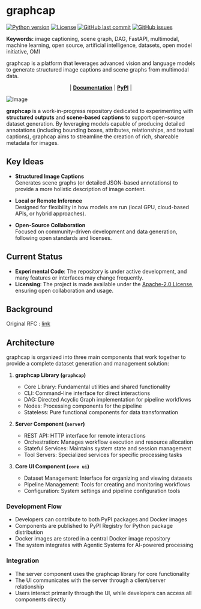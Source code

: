 # graphcap

[![Python version](https://img.shields.io/badge/python-3.11-blue)](https://www.python.org)
[![License](https://img.shields.io/badge/license-Apache--2.0-blue)](LICENSE)
[![GitHub last commit](https://img.shields.io/github/last-commit/fearnworks/GraphCap)](https://github.com/fearnworks/GraphCap/commits/main)
[![GitHub issues](https://img.shields.io/github/issues/fearnworks/GraphCap)](https://github.com/fearnworks/GraphCap/issues)

**Keywords:** image captioning, scene graph, DAG, FastAPI, multimodal, machine learning, open source, artificial intelligence, datasets, open model initiative, OMI

graphcap is a platform that leverages advanced vision and language models to generate structured image captions and scene graphs from multimodal data.

<p align="center">
| <a href="https://fearnworks.github.io/GraphCap/"><b>Documentation</b></a> | <a href="https://pypi.org/project/graphcap/"><b>PyPI</b></a> |
</p>

![Image](./doc/static/logo.png)

**graphcap** is a work-in-progress repository dedicated to experimenting with **structured outputs** and **scene-based captions** to support open-source dataset generation. By leveraging models capable of producing detailed annotations (including bounding boxes, attributes, relationships, and textual captions), graphcap aims to streamline the creation of rich, shareable metadata for images.

## Key Ideas

- **Structured Image Captions**  
  Generates scene graphs (or detailed JSON-based annotations) to provide a more holistic description of image content.

- **Local or Remote Inference**  
  Designed for flexibility in how models are run (local GPU, cloud-based APIs, or hybrid approaches).

- **Open-Source Collaboration**  
  Focused on community-driven development and data generation, following open standards and licenses.

## Current Status

- **Experimental Code**: The repository is under active development, and many features or interfaces may change frequently.
- **Licensing**: The project is made available under the [Apache-2.0 License](https://www.apache.org/licenses/LICENSE-2.0), ensuring open collaboration and usage.

## Background

Original RFC : [link](https://github.com/Open-Model-Initiative/OMI-Data-Pipeline/issues/134)

## Architecture

graphcap is organized into three main components that work together to provide a complete dataset generation and management solution:

1. **graphcap Library (`graphcap`)**
   - Core Library: Fundamental utilities and shared functionality
   - CLI: Command-line interface for direct interactions
   - DAG: Directed Acyclic Graph implementation for pipeline workflows
   - Nodes: Processing components for the pipeline
   - Stateless: Pure functional components for data transformation

2. **Server Component (`server`)**
   - REST API: HTTP interface for remote interactions
   - Orchestration: Manages workflow execution and resource allocation
   - Stateful Services: Maintains system state and session management
   - Tool Servers: Specialized services for specific processing tasks

3. **Core UI Component (`core ui`)**
   - Dataset Management: Interface for organizing and viewing datasets
   - Pipeline Management: Tools for creating and monitoring workflows
   - Configuration: System settings and pipeline configuration tools

### Development Flow

- Developers can contribute to both PyPI packages and Docker images
- Components are published to PyPI Registry for Python package distribution
- Docker images are stored in a central Docker image repository
- The system integrates with Agentic Systems for AI-powered processing

### Integration

- The server component uses the graphcap library for core functionality
- The UI communicates with the server through a client/server relationship
- Users interact primarily through the UI, while developers can access all components directly
